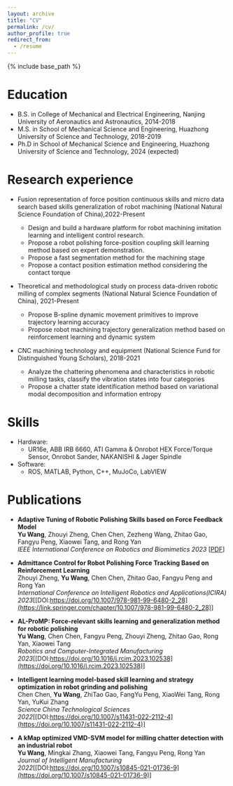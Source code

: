 ```yaml
---
layout: archive
title: "CV"
permalink: /cv/
author_profile: true
redirect_from:
  - /resume
---
```


{% include base_path %}

Education
======
* B.S. in College of Mechanical and Electrical Engineering, Nanjing University of Aeronautics and Astronautics, 2014-2018
* M.S. in School of Mechanical Science and Engineering, Huazhong University of Science and Technology, 2018-2019
* Ph.D in School of Mechanical Science and Engineering, Huazhong University of Science and Technology, 2024 (expected)

Research experience
======
* Fusion representation of force position continuous skills and micro data search based skills
generalization of robot machining (National Natural Science Foundation of China),2022-Present
  * Design and build a hardware platform for robot machining imitation learning and intelligent control research.
  * Propose a robot polishing force-position coupling skill learning method based on expert demonstration.
  * Propose a fast segmentation method for the machining stage
  * Propose a contact position estimation method considering the contact torque

* Theoretical and methodological study on process data-driven robotic milling of complex
segments (National Natural Science Foundation of China), 2021-Present
  * Propose B-spline dynamic movement primitives to improve trajectory learning accuracy
  * Propose robot machining trajectory generalization method based on reinforcement learning and dynamic system

* CNC machining technology and equipment (National Science Fund for Distinguished Young
Scholars), 2018-2021
  * Analyze the chattering phenomena and characteristics in robotic milling tasks, classify the vibration states into four categories
  * Propose a chatter state identification method based on variational modal decomposition and information entropy
  
Skills
======
* Hardware:
  * UR16e, ABB IRB 6660, ATI Gamma & Onrobot HEX Force/Torque Sensor, Onrobot Sander, NAKANISHI & Jager Spindle
* Software:
  * ROS, MATLAB, Python, C++, MuJoCo, LabVIEW

Publications
======
 
* **Adaptive Tuning of Robotic Polishing Skills based on Force Feedback Model**  
  **Yu Wang**, Zhouyi Zheng, Chen Chen, Zezheng Wang, Zhitao Gao, Fangyu Peng, Xiaowei Tang, and Rong Yan   
  *IEEE International Conference on Robotics and Biomimetics 2023* [[PDF](https://arxiv.org/pdf/2310.14860.pdf)]

* **Admittance Control for Robot Polishing Force Tracking Based on Reinforcement Learning**  
  Zhouyi Zheng, **Yu Wang**, Chen Chen, Zhitao Gao, Fangyu Peng and Rong Yan  
  *International Conference on Intelligent Robotics and Applications(ICIRA) 2023*[[DOI:https://doi.org/10.1007/978-981-99-6480-2_28](https://link.springer.com/chapter/10.1007/978-981-99-6480-2_28)]

* **AL-ProMP: Force-relevant skills learning and generalization method for robotic polishing**  
  **Yu Wang**, Chen Chen, Fangyu Peng, Zhouyi Zheng, Zhitao Gao, Rong Yan, Xiaowei Tang  
  *Robotics and Computer-Integrated Manufacturing 2023*[[DOI:https://doi.org/10.1016/j.rcim.2023.102538](https://doi.org/10.1016/j.rcim.2023.102538)]

* **Intelligent learning model-based skill learning and strategy optimization in robot grinding and polishing**  
  Chen Chen, **Yu Wang**, ZhiTao Gao, FangYu Peng, XiaoWei Tang, Rong Yan, YuKui Zhang  
  *Science China Technological Sciences 2022*[[DOI:https://doi.org/10.1007/s11431-022-2112-4](https://doi.org/10.1007/s11431-022-2112-4)]

* **A kMap optimized VMD-SVM model for milling chatter detection with an industrial robot**  
  **Yu Wang**, Mingkai Zhang, Xiaowei Tang, Fangyu Peng, Rong Yan  
  *Journal of Intelligent Manufacturing 2022*[[DOI:https://doi.org/10.1007/s10845-021-01736-9](https://doi.org/10.1007/s10845-021-01736-9)]
  
  

